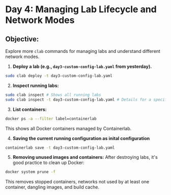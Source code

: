 # Day 4: Managing Lab Lifecycle and Network Modes

## **Objective:** 
Explore more `clab` commands for managing labs and understand different network modes.

1.  **Deploy a lab (e.g., `day3-custom-config-lab.yaml` from yesterday).**

```bash
sudo clab deploy -t day3-custom-config-lab.yaml
```

2.  **Inspect running labs:**

```bash
sudo clab inspect # Shows all running labs
sudo clab inspect -t day3-custom-config-lab.yaml # Details for a specific lab
```

3.  **List containers:**

```bash
docker ps -a --filter label=containerlab
```

This shows all Docker containers managed by Containerlab.

4.  **Saving the current running configuration as inital configuration**

```bash
containerlab save -t day3-custom-config-lab.yaml
```

5.  **Removing unused images and containers:**
After destroying labs, it's good practice to clean up Docker:

```bash
docker system prune -f
```

This removes stopped containers, networks not used by at least one container, dangling images, and build cache.

